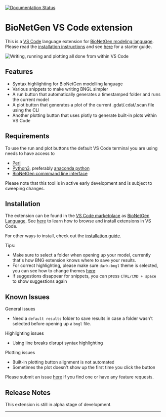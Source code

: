 [![Documentation Status](https://readthedocs.org/projects/bng-vs-code-extension/badge/?version=latest)](https://bng-vs-code-extension.readthedocs.io/en/latest/?badge=latest)

# BioNetGen VS Code extension

This is a [VS Code](https://code.visualstudio.com/) language extension for [BioNetGen modeling language](http://bionetgen.org/). Please read the [installation instructions](https://github.com/RuleWorld/BNG_vscode_extension#installation) and see [here](https://bng-vscode-extension.readthedocs.io/en/latest/) for a starter guide.

<img src=https://raw.githubusercontent.com/RuleWorld/BNG_vscode_extension/main/assets/featured.gif title="Writing, running and plotting all done from within VS Code">


## Features

* Syntax highlighting for BioNetGen modelling language
* Various snippets to make writing BNGL simpler
* A run button that automatically generates a timestamped folder and runs the current model
* A plot button that generates a plot of the current .gdat/.cdat/.scan file using the CLI
* Another plotting button that uses plotly to generate built-in plots within VS Code

## Requirements

To use the run and plot buttons the default VS Code terminal you are using needs to have access to
* [Perl](https://www.perl.org/)
* [Python3](https://www.python.org/), preferably [anaconda python](https://docs.anaconda.com/anaconda/)
* [BioNetGen commmand line interface](https://github.com/RuleWorld/PyBioNetGen)

Please note that this tool is in active early development and is subject to sweeping changes.

## Installation

The extension can be found in the [VS Code marketplace](https://marketplace.visualstudio.com/vscode) as [BioNetGen Language](https://marketplace.visualstudio.com/items?itemName=als251.bngl). See [here](https://code.visualstudio.com/docs/editor/extension-gallery#_browse-for-extensions) to learn how to browse and install extensions in VS Code.

For other ways to install, check out the [installation guide](docs/install.md).

Tips: 

* Make sure to select a folder when opening up your model, currently that's how BNG extension knows where to save your results. 
* For correct highlighting, please make sure ```dark-bngl``` theme is selected, you can see how to change themes [here](https://code.visualstudio.com/docs/getstarted/themes#_selecting-the-color-theme)
* If suggestions disappear for snippets, you can press ```CTRL/CMD + space``` to show suggestions again

## Known Issues

General issues
* Need a `default results` folder to save results in case a folder wasn't selected before opening up a `bngl` file. 

Highlighting issues
* Using line breaks disrupt syntax highlighting

Plotting issues
* Built-in plotting button alignment is not automated
* Sometimes the plot doesn't show up the first time you click the button

Please submit an issue [here](https://github.com/RuleWorld/BNG_vscode_extension) if you find one or have any feature requests. 

## Release Notes

This extension is still in alpha stage of development. 

-----------------------------------------------------------------------------------------------------------
